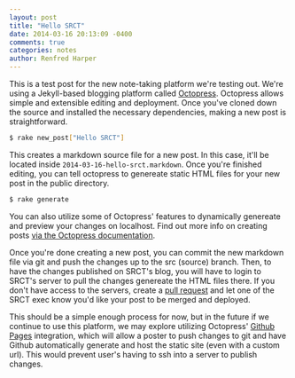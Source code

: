 ```yaml
---
layout: post
title: "Hello SRCT"
date: 2014-03-16 20:13:09 -0400
comments: true
categories: notes
author: Renfred Harper
---
```


This is a test post for the new note-taking platform we're testing out. We're using a Jekyll-based blogging platform called [Octopress](http://octopress.org/). Octopress allows simple and extensible editing and deployment. Once you've cloned down the source and installed the necessary dependencies, making a new post is straightforward.

``` bash
$ rake new_post["Hello SRCT"]
```

This creates a markdown source file for a new post. In this case, it'll be located inside `2014-03-16-hello-srct.markdown`. Once you're finished editing, you can tell octopress to genereate static HTML files for your new post in the public directory.

``` bash
$ rake generate
```

You can also utilize some of Octopress' features to dynamically genereate and preview your changes on localhost. Find out more info on creating posts [via the Octopress documentation](http://octopress.org/docs/blogging/).

Once you're done creating a new post, you can commit the new markdown file via git and push the changes up to the src (source) branch. Then, to have the changes published on SRCT's blog, you will have to login to SRCT's server to pull the changes genereate the HTML files there. If you don't have access to the servers, create a [pull request](https://help.github.com/articles/using-pull-requests) and let one of the SRCT exec know you'd like your post to be merged and deployed.

This should be a simple enough process for now, but in the future if we continue to use this platform, we may explore utilizing Octopress' [Github Pages](http://octopress.org/docs/deploying/github/) integration, which will allow a poster to push changes to git and have Github automatically  generate and host the static site (even with a custom url). This would prevent user's having to ssh into a server to publish changes.

